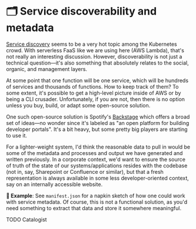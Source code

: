 # 🗂 Service discoverability and metadata

[Service discovery](https://stackoverflow.com/questions/37148836/what-is-service-discovery-and-why-do-you-need-it) seems to be a very hot topic among the Kubernetes crowd. With serverless FaaS like we are using here (AWS Lambda), that's not really an interesting discussion. However, discoverability is not just a technical question—it's also something that absolutely relates to the social, organic, and management layers.

At some point that one function will be one service, which will be hundreds of services and thousands of functions. How to keep track of them? To some extent, it's possible to get a high-level picture inside of AWS or by being a CLI crusader. Unfortunately, if you are not, then there is no option unless you buy, build, or adapt some open-source solution.

One such open-source solution is Spotify's [Backstage](https://backstage.io) which offers a broad set of ideas—no wonder since it's labeled as "an open platform for building developer portals". It's a bit heavy, but some pretty big players are starting to use it.

For a lighter-weight system, I'd think the reasonable data to pull in would be some of the metadata and processes and output we have generated and written previously. In a corporate context, we'd want to ensure the source of truth of the state of our systems/applications resides with the codebase (not in, say, Sharepoint or Confluence or similar), but that a fresh representation is always available in some less developer-oriented context, say on an internally accessible website.

**🎯 Example**: See `manifest.json` for a napkin sketch of how one could work with service metadata. Of course, this is not a functional solution, as you'd need something to extract that data and store it somewhere meaningful.

TODO Catalogist
